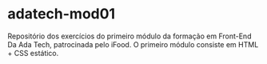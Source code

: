 # adatech-mod01
Repositório dos exercícios do primeiro módulo da formação em Front-End Da Ada Tech, patrocinada pelo iFood.
O primeiro módulo consiste em HTML + CSS estático.
